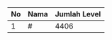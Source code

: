 | No | Nama            | Jumlah Level |
|----|-----------------|--------------|
| 1  | #    |    4406        |
